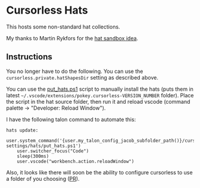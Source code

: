 # Cursorless Hats

This hosts some non-standard hat collections.

My thanks to Martin Rykfors for the [hat sandbox idea](https://github.com/MartinRykfors/cursorless_hat_sandbox/blob/master/preview.md).

## Instructions

You no longer have to do the following.  You can use the `cursorless.private.hatShapesDir` setting as described above.

You can use the [put_hats.ps1](put_hats.ps1) script to manually install the hats (puts them in latest `~/.vscode/extensions/pokey.cursorless-VERSION_NUMBER` folder).
Place the script in the hat source folder, then run it and reload vscode (command palette → "Developer: Reload Window").

I have the following talon command to automate this:
```
hats update:
    user.system_command('{user.my_talon_config_jacob_subfolder_path()}/cursorless-settings/hats/put_hats.ps1')
    user.switcher_focus("Code")
    sleep(300ms)
    user.vscode("workbench.action.reloadWindow")
```

Also, it looks like there will soon be the ability to configure cursorless to use a folder of you choosing ([PR](https://github.com/cursorless-dev/cursorless/pull/1853)).
